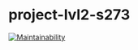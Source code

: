 # project-lvl2-s273

[![Maintainability](https://api.codeclimate.com/v1/badges/f706e344080fd2c66668/maintainability)](https://codeclimate.com/github/Konstantin6487/project-lvl2-s273/maintainability)
